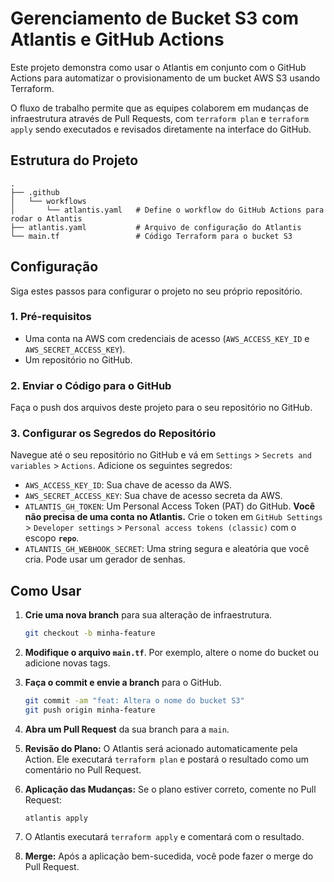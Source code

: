 # Gerenciamento de Bucket S3 com Atlantis e GitHub Actions

Este projeto demonstra como usar o Atlantis em conjunto com o GitHub Actions para automatizar o provisionamento de um bucket AWS S3 usando Terraform.

O fluxo de trabalho permite que as equipes colaborem em mudanças de infraestrutura através de Pull Requests, com `terraform plan` e `terraform apply` sendo executados e revisados diretamente na interface do GitHub.

## Estrutura do Projeto 

```
.
├── .github
│   └── workflows
│       └── atlantis.yaml   # Define o workflow do GitHub Actions para rodar o Atlantis
├── atlantis.yaml           # Arquivo de configuração do Atlantis
└── main.tf                 # Código Terraform para o bucket S3
```

## Configuração

Siga estes passos para configurar o projeto no seu próprio repositório.

### 1. Pré-requisitos

*   Uma conta na AWS com credenciais de acesso (`AWS_ACCESS_KEY_ID` e `AWS_SECRET_ACCESS_KEY`).
*   Um repositório no GitHub.

### 2. Enviar o Código para o GitHub

Faça o push dos arquivos deste projeto para o seu repositório no GitHub.

### 3. Configurar os Segredos do Repositório

Navegue até o seu repositório no GitHub e vá em `Settings` > `Secrets and variables` > `Actions`. Adicione os seguintes segredos:

*   `AWS_ACCESS_KEY_ID`: Sua chave de acesso da AWS.
*   `AWS_SECRET_ACCESS_KEY`: Sua chave de acesso secreta da AWS.
*   `ATLANTIS_GH_TOKEN`: Um Personal Access Token (PAT) do GitHub. **Você não precisa de uma conta no Atlantis.** Crie o token em `GitHub Settings` > `Developer settings` > `Personal access tokens (classic)` com o escopo **`repo`**.
*   `ATLANTIS_GH_WEBHOOK_SECRET`: Uma string segura e aleatória que você cria. Pode usar um gerador de senhas.

## Como Usar

1.  **Crie uma nova branch** para sua alteração de infraestrutura.
    ```bash
    git checkout -b minha-feature
    ```

2.  **Modifique o arquivo `main.tf`**. Por exemplo, altere o nome do bucket ou adicione novas tags.

3.  **Faça o commit e envie a branch** para o GitHub.
    ```bash
    git commit -am "feat: Altera o nome do bucket S3"
    git push origin minha-feature
    ```

4.  **Abra um Pull Request** da sua branch para a `main`.

5.  **Revisão do Plano:** O Atlantis será acionado automaticamente pela Action. Ele executará `terraform plan` e postará o resultado como um comentário no Pull Request.

6.  **Aplicação das Mudanças:** Se o plano estiver correto, comente no Pull Request:
    ```
    atlantis apply
    ```

7.  O Atlantis executará `terraform apply` e comentará com o resultado.

8.  **Merge:** Após a aplicação bem-sucedida, você pode fazer o merge do Pull Request.
